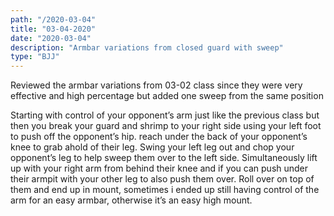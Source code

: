 ```yaml
---
path: "/2020-03-04"
title: "03-04-2020"
date: "2020-03-04"
description: "Armbar variations from closed guard with sweep"
type: "BJJ"
---
```


Reviewed the armbar variations from 03-02 class since they were very effective and high percentage but added one sweep from the same position

Starting with control of your opponent’s arm just like the previous class but then you break your guard and shrimp to your right side using your left foot to push off the opponent’s hip. reach under the back of your opponent’s knee to grab ahold of their leg. Swing your left leg out and chop your opponent’s leg to help sweep them over to the left side. Simultaneously lift up with your right arm from behind their knee and if you can push under their armpit with your other leg to also push them over. Roll over on top of them and end up in mount, sometimes i ended up still having control of the arm for an easy armbar, otherwise it’s an easy high mount.
